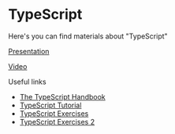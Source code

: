 # TypeScript

Here's you can find materials about "TypeScript"

[Presentation](https://docs.google.com/presentation/d/18e_7TBwwxGQbf1lEjyIw1CG70x2Gv2yeF-yWy3kDhkk/edit#slide=id.gbec4e8b0ff_2_153)

[Video](https://drive.google.com/file/d/1xUuMW2yj94Ce6os81h_c7IzKVqWGkuwB/view)

Useful links

- [The TypeScript Handbook](https://www.typescriptlang.org/docs/handbook/intro.html)
- [TypeScript Tutorial](https://www.w3schools.com/typescript/)
- [TypeScript Exercises](https://exercism.org/tracks/typescript/exercises)
- [TypeScript Exercises 2](https://typehero.dev/)
